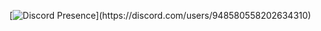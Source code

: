
[![Discord Presence](https://lanyard-profile-readme.vercel.app/api/948580558202634310?theme=dark&bg=#80b7cf&animated=false&hideDiscrim=true&borderRadius=30px&ae=Probably%20doing%20something%20else...)](https://discord.com/users/948580558202634310)






